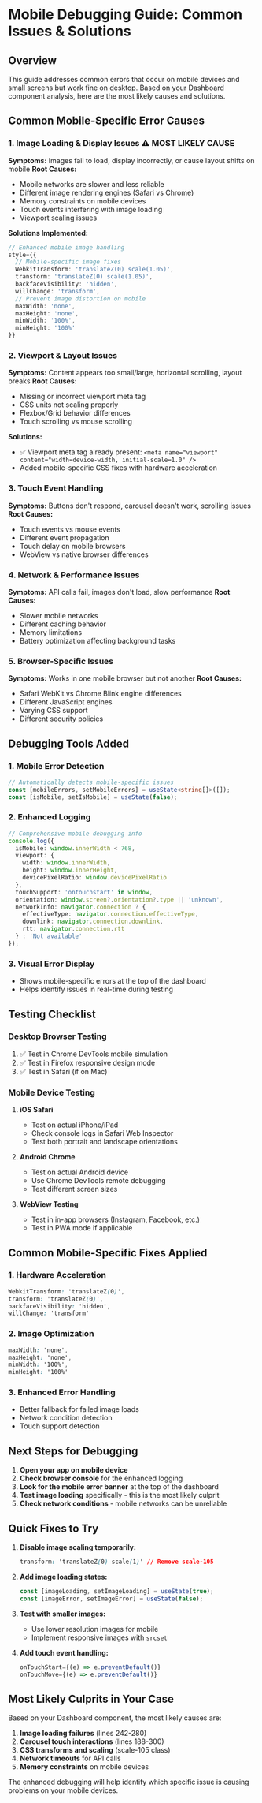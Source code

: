 # Mobile Debugging Guide: Common Issues & Solutions

## Overview
This guide addresses common errors that occur on mobile devices and small screens but work fine on desktop. Based on your Dashboard component analysis, here are the most likely causes and solutions.

## Common Mobile-Specific Error Causes

### 1. **Image Loading & Display Issues** ⚠️ MOST LIKELY CAUSE
**Symptoms:** Images fail to load, display incorrectly, or cause layout shifts on mobile
**Root Causes:**
- Mobile networks are slower and less reliable
- Different image rendering engines (Safari vs Chrome)
- Memory constraints on mobile devices
- Touch events interfering with image loading
- Viewport scaling issues

**Solutions Implemented:**
```typescript
// Enhanced mobile image handling
style={{
  // Mobile-specific image fixes
  WebkitTransform: 'translateZ(0) scale(1.05)',
  transform: 'translateZ(0) scale(1.05)',
  backfaceVisibility: 'hidden',
  willChange: 'transform',
  // Prevent image distortion on mobile
  maxWidth: 'none',
  maxHeight: 'none',
  minWidth: '100%',
  minHeight: '100%'
}}
```

### 2. **Viewport & Layout Issues**
**Symptoms:** Content appears too small/large, horizontal scrolling, layout breaks
**Root Causes:**
- Missing or incorrect viewport meta tag
- CSS units not scaling properly
- Flexbox/Grid behavior differences
- Touch scrolling vs mouse scrolling

**Solutions:**
- ✅ Viewport meta tag already present: `<meta name="viewport" content="width=device-width, initial-scale=1.0" />`
- Added mobile-specific CSS fixes with hardware acceleration

### 3. **Touch Event Handling**
**Symptoms:** Buttons don't respond, carousel doesn't work, scrolling issues
**Root Causes:**
- Touch events vs mouse events
- Different event propagation
- Touch delay on mobile browsers
- WebView vs native browser differences

### 4. **Network & Performance Issues**
**Symptoms:** API calls fail, images don't load, slow performance
**Root Causes:**
- Slower mobile networks
- Different caching behavior
- Memory limitations
- Battery optimization affecting background tasks

### 5. **Browser-Specific Issues**
**Symptoms:** Works in one mobile browser but not another
**Root Causes:**
- Safari WebKit vs Chrome Blink engine differences
- Different JavaScript engines
- Varying CSS support
- Different security policies

## Debugging Tools Added

### 1. **Mobile Error Detection**
```typescript
// Automatically detects mobile-specific issues
const [mobileErrors, setMobileErrors] = useState<string[]>([]);
const [isMobile, setIsMobile] = useState(false);
```

### 2. **Enhanced Logging**
```typescript
// Comprehensive mobile debugging info
console.log({
  isMobile: window.innerWidth < 768,
  viewport: {
    width: window.innerWidth,
    height: window.innerHeight,
    devicePixelRatio: window.devicePixelRatio
  },
  touchSupport: 'ontouchstart' in window,
  orientation: window.screen?.orientation?.type || 'unknown',
  networkInfo: navigator.connection ? {
    effectiveType: navigator.connection.effectiveType,
    downlink: navigator.connection.downlink,
    rtt: navigator.connection.rtt
  } : 'Not available'
});
```

### 3. **Visual Error Display**
- Shows mobile-specific errors at the top of the dashboard
- Helps identify issues in real-time during testing

## Testing Checklist

### Desktop Browser Testing
1. ✅ Test in Chrome DevTools mobile simulation
2. ✅ Test in Firefox responsive design mode
3. ✅ Test in Safari (if on Mac)

### Mobile Device Testing
1. **iOS Safari**
   - Test on actual iPhone/iPad
   - Check console logs in Safari Web Inspector
   - Test both portrait and landscape orientations

2. **Android Chrome**
   - Test on actual Android device
   - Use Chrome DevTools remote debugging
   - Test different screen sizes

3. **WebView Testing**
   - Test in in-app browsers (Instagram, Facebook, etc.)
   - Test in PWA mode if applicable

## Common Mobile-Specific Fixes Applied

### 1. **Hardware Acceleration**
```css
WebkitTransform: 'translateZ(0)',
transform: 'translateZ(0)',
backfaceVisibility: 'hidden',
willChange: 'transform'
```

### 2. **Image Optimization**
```css
maxWidth: 'none',
maxHeight: 'none',
minWidth: '100%',
minHeight: '100%'
```

### 3. **Enhanced Error Handling**
- Better fallback for failed image loads
- Network condition detection
- Touch support detection

## Next Steps for Debugging

1. **Open your app on mobile device**
2. **Check browser console** for the enhanced logging
3. **Look for the mobile error banner** at the top of the dashboard
4. **Test image loading** specifically - this is the most likely culprit
5. **Check network conditions** - mobile networks can be unreliable

## Quick Fixes to Try

1. **Disable image scaling temporarily:**
   ```css
   transform: 'translateZ(0) scale(1)' // Remove scale-105
   ```

2. **Add image loading states:**
   ```typescript
   const [imageLoading, setImageLoading] = useState(true);
   const [imageError, setImageError] = useState(false);
   ```

3. **Test with smaller images:**
   - Use lower resolution images for mobile
   - Implement responsive images with `srcset`

4. **Add touch event handling:**
   ```typescript
   onTouchStart={(e) => e.preventDefault()}
   onTouchMove={(e) => e.preventDefault()}
   ```

## Most Likely Culprits in Your Case

Based on your Dashboard component, the most likely causes are:

1. **Image loading failures** (lines 242-280)
2. **Carousel touch interactions** (lines 188-300)
3. **CSS transforms and scaling** (scale-105 class)
4. **Network timeouts** for API calls
5. **Memory constraints** on mobile devices

The enhanced debugging will help identify which specific issue is causing problems on your mobile devices.


